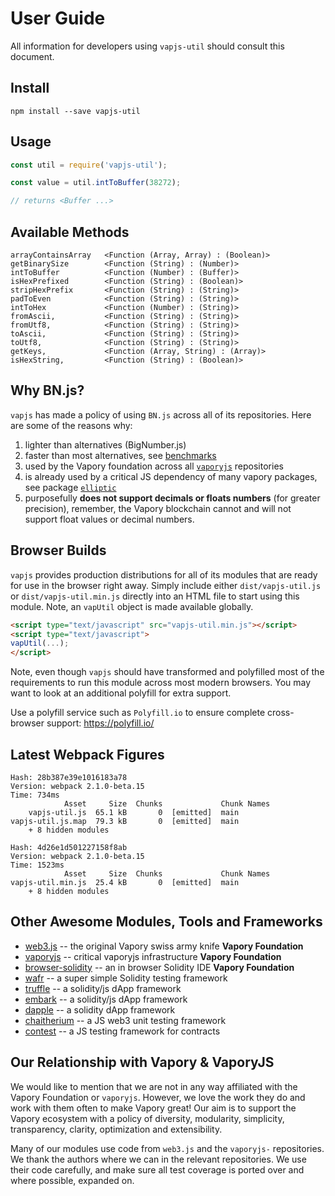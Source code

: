 # User Guide

All information for developers using `vapjs-util` should consult this document.

## Install

```
npm install --save vapjs-util
```

## Usage

```js
const util = require('vapjs-util');

const value = util.intToBuffer(38272);

// returns <Buffer ...>
```

## Available Methods

```
arrayContainsArray   <Function (Array, Array) : (Boolean)>
getBinarySize        <Function (String) : (Number)>
intToBuffer          <Function (Number) : (Buffer)>
isHexPrefixed        <Function (String) : (Boolean)>
stripHexPrefix       <Function (String) : (String)>
padToEven            <Function (String) : (String)>
intToHex             <Function (Number) : (String)>
fromAscii,           <Function (String) : (String)>
fromUtf8,            <Function (String) : (String)>
toAscii,             <Function (String) : (String)>
toUtf8,              <Function (String) : (String)>
getKeys,             <Function (Array, String) : (Array)>
isHexString,         <Function (String) : (Boolean)>
```

## Why BN.js?

`vapjs` has made a policy of using `BN.js` across all of its repositories. Here are some of the reasons why:

  1. lighter than alternatives (BigNumber.js)
  2. faster than most alternatives, see [benchmarks](https://github.com/indutny/bn.js/issues/89)
  3. used by the Vapory foundation across all [`vaporyjs`](https://github.com/vaporycojs) repositories
  4. is already used by a critical JS dependency of many vapory packages, see package [`elliptic`](https://github.com/indutny/elliptic)
  5. purposefully **does not support decimals or floats numbers** (for greater precision), remember, the Vapory blockchain cannot and will not support float values or decimal numbers.

## Browser Builds

`vapjs` provides production distributions for all of its modules that are ready for use in the browser right away. Simply include either `dist/vapjs-util.js` or `dist/vapjs-util.min.js` directly into an HTML file to start using this module. Note, an `vapUtil` object is made available globally.

```html
<script type="text/javascript" src="vapjs-util.min.js"></script>
<script type="text/javascript">
vapUtil(...);
</script>
```

Note, even though `vapjs` should have transformed and polyfilled most of the requirements to run this module across most modern browsers. You may want to look at an additional polyfill for extra support.

Use a polyfill service such as `Polyfill.io` to ensure complete cross-browser support:
https://polyfill.io/

## Latest Webpack Figures

```
Hash: 28b387e39e1016183a78                                                         
Version: webpack 2.1.0-beta.15
Time: 734ms
            Asset     Size  Chunks             Chunk Names
    vapjs-util.js  65.1 kB       0  [emitted]  main
vapjs-util.js.map  79.3 kB       0  [emitted]  main
    + 8 hidden modules

Hash: 4d26e1d501227158f8ab                                                         
Version: webpack 2.1.0-beta.15
Time: 1523ms
            Asset     Size  Chunks             Chunk Names
vapjs-util.min.js  25.4 kB       0  [emitted]  main
    + 8 hidden modules
```

## Other Awesome Modules, Tools and Frameworks

 - [web3.js](https://github.com/vaporyco/web3.js) -- the original Vapory swiss army knife **Vapory Foundation**
 - [vaporyjs](https://github.com/vaporycojs) -- critical vaporyjs infrastructure **Vapory Foundation**
 - [browser-solidity](https://vapory.github.io/browser-solidity) -- an in browser Solidity IDE **Vapory Foundation**
 - [wafr](https://github.com/silentcicero/wafr) -- a super simple Solidity testing framework
 - [truffle](https://github.com/ConsenSys/truffle) -- a solidity/js dApp framework
 - [embark](https://github.com/iurimatias/embark-framework) -- a solidity/js dApp framework
 - [dapple](https://github.com/nexusdev/dapple) -- a solidity dApp framework
 - [chaitherium](https://github.com/SafeMarket/chaithereum) -- a JS web3 unit testing framework
 - [contest](https://github.com/DigixGlobal/contest) -- a JS testing framework for contracts

## Our Relationship with Vapory & VaporyJS

 We would like to mention that we are not in any way affiliated with the Vapory Foundation or `vaporyjs`. However, we love the work they do and work with them often to make Vapory great! Our aim is to support the Vapory ecosystem with a policy of diversity, modularity, simplicity, transparency, clarity, optimization and extensibility.

 Many of our modules use code from `web3.js` and the `vaporyjs-` repositories. We thank the authors where we can in the relevant repositories. We use their code carefully, and make sure all test coverage is ported over and where possible, expanded on.
